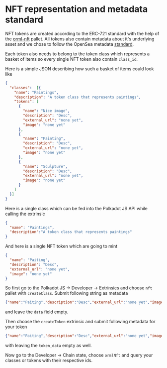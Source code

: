 NFT representation and metadata standard
=====
NFT tokens are created according to the ERC-721 standard with the help of the [orml-nft](https://github.com/open-web3-stack/open-runtime-module-library/tree/0.3.2/nft) pallet. All tokens also contain metadata about it's underlying asset and we chose to follow the OpenSea metadata [standard](https://docs.opensea.io/docs/metadata-standards).

Each token also needs to belong to the token class which represents a basket of items so every single NFT token also contain `class_id`.

Here is a simple JSON describing how such a basket of items could look like

```json
{
  "classes":  [{
    "name": "Paintings",
    "description": "A token class that represents paintings",
    "tokens": [
      {
        "name": "Nice image",
        "description": "Desc",
        "external_url": "none yet",
        "image": "none yet"
      },
      {
        "name": "Painting",
        "description": "Desc",
        "external_url": "none yet",
        "image": "none yet"
      },
      {
        "name": "Sculpture",
        "description": "Desc",
        "external_url": "none yet",
        "image": "none yet"
      }
    ]
  }]
}
```

Here is a single class which can be fed into the Polkadot JS API while calling the extrinsic

```json
{
  "name": "Paintings",
  "description":"A token class that represents paintings"
}
```

And here is a single NFT token which are going to mint
```json
{
  "name": "Paiting",
  "description": "Desc",
  "external_url": "none yet",
  "image": "none yet"
}

```

So first go to the Polkadot JS -> Developer -> Extrinsics and choose `nft` pallet with `createClass`. Submit following string as metadata 
```json
{"name":"Paiting","description":"Desc","external_url":"none yet","image":"none yet"}
```
 and leave the `data` field empty.

Then choose the `createToken` extrinsic and submit following metadata for your token
```json
{"name":"Paiting","description":"Desc","external_url":"none yet","image":"none yet"}
```
with leaving the `token_data` empty as well.

Now go to the Developer -> Chain state, choose `ormlNft` and query your classes or tokens with their respective ids.

